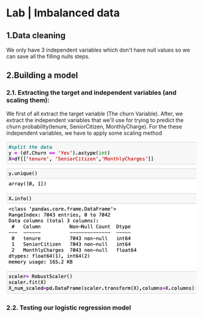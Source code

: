 # Lab | Imbalanced data
## 1.Data cleaning 
We only have 3 independent variables which don't have null values so we can save all the filling nulls steps. 
## 2.Building a model 
### 2.1. Extracting the target and independent variables (and scaling them):
We first of all extract the target variable (The churn Variable). After, we extract the independent variables that we'll use for trying to predict the churn probability(tenure, SeniorCitizen, MonthlyCharge). For the these independent variables, we have to apply some scaling method

![Test Image 1](https://github.com/MpiPuin12/Marc-Puyol-Iniesta/blob/main/Captura%20de%20pantalla%202022-02-11%20a%20las%209.47.08.png)

### 2.2. Testing our logistic regression model 
